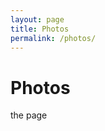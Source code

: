 ```yaml
---
layout: page
title: Photos
permalink: /photos/
---
```


<div class="home">

  <h1>Photos</h1>

  <p>the page</p>

</div>
